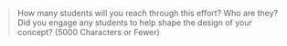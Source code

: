 > How many students will you reach through this effort? Who are they? Did you engage any students to help shape the design of your concept? (5000 Characters or Fewer)
